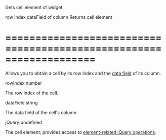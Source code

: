 <!--**
/*-------------------------------------------
    Auto-generated file. Do not modify.
-------------------------------------------

**-->
<!--d-->
Gets cell element of widget.
<!--/d-->
<!--p1d-->row index<!--/p1d-->
<!--p2d-->dataField of column<!--/p2d-->
<!--rd-->Returns cell element<!--/rd-->
===================================================================
===================================================================

<!--shortDescription-->
Allows you to obtain a cell by its row index and the [data field](/Documentation/ApiReference/UI_Widgets/dxDataGrid/Configuration/columns/#dataField) of its column.
<!--/shortDescription-->

<!--paramName1-->rowIndex<!--/paramName1-->
<!--paramType1-->number<!--/paramType1-->
<!--paramDescription1-->
The row index of the cell.
<!--/paramDescription1-->

<!--paramName2-->dataField<!--/paramName2-->
<!--paramType2-->string<!--/paramType2-->
<!--paramDescription2-->
The data field of the cell's column.
<!--/paramDescription2-->

<!--returnType-->jQuery|undefined<!--/returnType-->
<!--returnDescription-->
The cell element; provides access to <a href="http://api.jquery.com/?s=element">element-related jQuery operations</a>.
<!--/returnDescription-->

<!--fullDescription-->

<!--/fullDescription-->